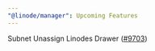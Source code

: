 ```yaml
---
"@linode/manager": Upcoming Features
---
```


Subnet Unassign Linodes Drawer ([#9703](https://github.com/linode/manager/pull/9703))

